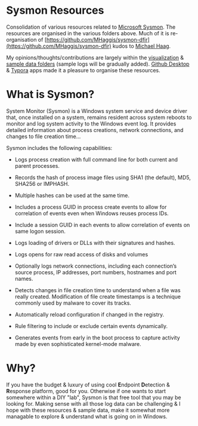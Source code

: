 # Sysmon Resources
Consolidation of various resources related to [Microsoft Sysmon](https://docs.microsoft.com/en-us/sysinternals/downloads/sysmon). The resources are organised in the various folders above. Much of it is re-organisation of [https://github.com/MHaggis/sysmon-dfir](https://github.com/MHaggis/sysmon-dfir) kudos to [Michael Haag](https://github.com/MHaggis). 

My opinions/thoughts/contributions are largely within the [visualization](https://github.com/jymcheong/OpenEDR) & [sample data folders](https://github.com/jymcheong/SysmonResources/tree/master/6.%20Sample%20Data) (sample logs will be gradually added). [Github Desktop](https://desktop.github.com) & [Typora](https://typora.io) apps made it a pleasure to organise these resources.

# What is Sysmon?
System Monitor (Sysmon) is a Windows system service and device driver that, once installed on a system, remains resident across system reboots to monitor and log system activity to the Windows event log. It provides detailed information about process creations, network connections, and changes to file creation time...

Sysmon includes the following capabilities:

* Logs process creation with full command line for both current and parent processes.

*  Records the hash of process image files using SHA1 (the default), MD5, SHA256 or IMPHASH.

* Multiple hashes can be used at the same time.
* Includes a process GUID in process create events to allow for correlation of events even when Windows reuses process IDs.
* Include a session GUID in each events to allow correlation of events on same logon session.
* Logs loading of drivers or DLLs with their signatures and hashes.
* Logs opens for raw read access of disks and volumes
* Optionally logs network connections, including each connection’s source process, IP addresses, port numbers, hostnames and port names.
* Detects changes in file creation time to understand when a file was really created. Modification of file create timestamps is a technique commonly used by malware to cover its tracks.
* Automatically reload configuration if changed in the registry.
* Rule filtering to include or exclude certain events dynamically.
* Generates events from early in the boot process to capture activity made by even sophisticated kernel-mode malware.

# Why?

If you have the budget & luxury of using cool **E**ndpoint **D**etection & **R**esponse platform, good for you. Otherwise if one wants to start somewhere within a DIY "lab", Sysmon is that free tool that you may be looking for. Making sense with all those log data can be challenging & I hope with these resources & sample data, make it somewhat more managable to explore & understand what is going on in Windows.
